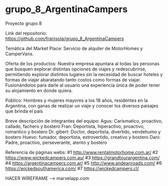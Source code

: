# grupo_8_ArgentinaCampers
Proyecto grupo 8


Link del repositorio: https://github.com/franisola/grupo_8_ArgentinaCampers


Temática del Market Place: 
Servicio de alquiler de MotorHomes y CamperVans.


Oferta de los productos: 
Nuestra empresa apuntara al todas las personas que busquen explorar distintas opciones de viajes y redescubrirse, permitiendo explorar distintos lugares sin la necesidad de buscar hoteles y formas de viajar abaratando tanto costos como formas de viajar. Fusionándolos para darle al usuario una experiencia única de poder tener su alojamiento en donde quiera.


Público: 
Hombres y mujeres mayores a los 18 años, residentes en la Argentina, con ganas de realizar un viaje y conocer los diversos paisajes que brinda el país


Breve descripción de integrantes del equipo:
Agus: Carismatico, proactivo, callado, fachero y bostero
Fran: Deportista, hiperactivo, proactivo, romantico y bostero
Dr. gibert: Doctor, deportista, divertido, vendehumo y bostero
Huevo: fumador, deportista, extrovertido, creativo y bostero
Dani: Padre, proactivo, perseverante, atento y bostero


Referencia de páginas webs:
#1 http://www.rentalmotorhome.com.ar/ 
#2 https://www.wickedcampers.com.au/
#3 https://grandtourargentina.com/ 
#4 https://argentinacampers.com.ar/ 
#5 http://www.andeanroads.com/
#6 https://wickedsouthamerica.com/
#7 https://wickedcampers.cl/ 


HACER WIREFRAME --> marvelapp.com